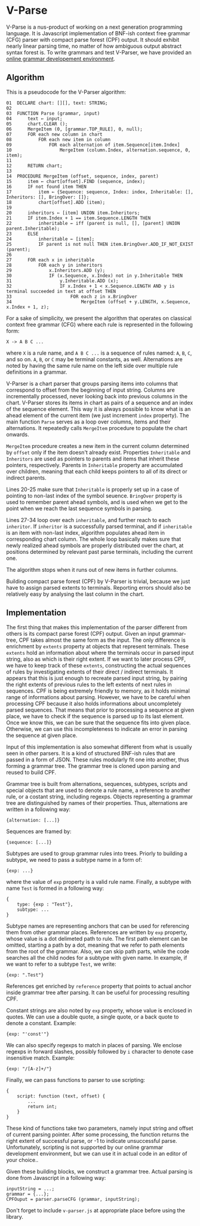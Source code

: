 # V-Parse

V-Parse is a nus-product of working on a next generation programming language. It is Javascript implementation of BNF-ish context free grammar (CFG) parser with compact parse forest (CPF) output. It should exhibit nearly linear parsing time, no matter of how ambiguous output abstract syntax forest is. To write grammars and test V-Parser, we have provided an [online grammar developement environment](https://ivanvodisek.github.io/projects/v-parse/index.html). 

## Algorithm
This is a pseudocode for the V-Parser algorithm:

    01  DECLARE chart: [][], text: STRING;
    02 
    03  FUNCTION Parse (grammar, input)
    04      text ← input;
    05      chart.CLEAR ();
    06      MergeItem (0, [grammar.TOP_RULE], 0, null);
    07      FOR each new column in chart
    08          FOR each new item in column
    09              FOR each alternation of item.Sequence[item.Index]
    10                  MergeItem (column.Index, alternation.sequence, 0, item);
    11  
    12      RETURN chart;
    13  
    14  PROCEDURE MergeItem (offset, sequence, index, parent)
    15      item ← chart[offset].FIND (sequence, index);
    16      IF not found item THEN
    17          item ← {Sequence: sequence, Index: index, Inheritable: [], Inheritors: [], BringOver: []};
    18          chart[offset].ADD (item);
    19  
    20      inheritors ← [item] UNION item.Inheritors;
    21      IF item.Index + 1 == item.Sequence.LENGTH THEN
    22          inheritable ← iff (parent is null, [], [parent] UNION parent.Inheritable);
    23      ELSE
    24          inheritable ← [item];
    25          IF parent is not null THEN item.BringOver.ADD_IF_NOT_EXIST (parent);
    26  
    27      FOR each x in inheritable
    28          FOR each y in inheritors
    29              x.Inheritors.ADD (y);
    30              IF (x.Sequence, x.Index) not in y.Inheritable THEN
    31                  y.Inheritable.ADD (x);
    32                  IF x.Index + 1 < x.Sequence.LENGTH AND y is terminal succeeded in text at offset THEN
    33                      FOR each z in x.BringOver
    34                          MergeItem (offset + y.LENGTH, x.Sequence, x.Index + 1, z);

For a sake of simplicity, we present the algorithm that operates on classical context free grammar (CFG) where each rule is represented in the following form:

    X -> A B C ...

where `X` is a rule name, and `A B C ...` is a sequence of rules named: `A`, `B`, `C`, and so on. `A`, `B`, or `C` may be terminal constants, as well. Alternations are noted by having the same rule name on the left side over multiple rule definitions in a grammar.

V-Parser is a chart parser that groups parsing items into columns that correspond to offset from the beginning of input string. Columns are incrementally processed, never looking back into previous columns in the chart. V-Parser stores its items in chart as pairs of a sequence and an index of the sequence element. This way it is always possible to know what is an ahead element of the current item (we just increment `index` property). The main function `Parse` serves as a loop over columns, items and their alternations. It repeatedly calls `MergeItem` procedure to populate the chart onwards.

`MergeItem` procedure creates a new item in the current column determined by `offset` only if the item doesn't already exist. Properties `Inheritable` and `Inheritors` are used as pointers to parents and items that inherit these pointers, respectively. Parents in `Inheritable` property are accumulated over children, meaning that each child keeps pointers to all of its direct or indirect parents.

Lines 20-25 make sure that `Inheritable` is properly set up in a case of pointing to non-last index of the symbol seuence. `BringOver` property is used to remember parent ahead symbols, and is used when we get to the point when we reach the last sequence symbols in parsing.

Lines 27-34 loop over each `inheritable`, and further reach to each `inheritor`. If `inheritor` is a successfully parsed terminal, and if `inheritable` is an item with non-last index, algorithm populates ahead item in corresponding chart column. The whole loop basically makes sure that newly realized ahead symbols are properly distributed over the chart, at positions determined by relevant past parse terminals, including the current one.

The algorithm stops when it runs out of new items in further columns.

Building compact parse forest (CPF) by V-Parser is trivial, because we just have to assign parsed extents to terminals. Reporting errors should also be relatively easy by analysing the last column in the chart.

## Implementation
The first thing that makes this implementation of the parser different from others is its compact parse forest (CPF) output. Given an input grammar-tree, CPF takes almost the same form as the input. The only difference is enrichment by `extents` property at objects that represent terminals. These `extents` hold an information about where the terminals occur in parsed input string, also as which is their right extent. If we want to later process CPF, we have to keep track of these `extents`, constructing the actual sequences of rules by investigating extents of their direct / indirect terminals. It appears that this is just enough to recreate parsed input string, by pairing the right extents of previous rules to the left extents of next rules in sequences. CPF is being extremely friendly to memory, as it holds minimal range of informations about parsing. However, we have to be careful when processing CPF because it also holds informations about uncompletely parsed sequences. That means that prior to processing a sequence at given place, we have to check if the sequence is parsed up to its last element. Once we know this, we can be sure that the sequence fits into given place. Otherwise, we can use this incompleteness to indicate an error in parsing the sequence at given place.

Input of this implementation is also somewhat different from what is usually seen in other parsers. It is a kind of structured BNF-ish rules that are passed in a form of JSON. These rules modularly fit one into another, thus forming a grammar tree. The grammar tree is cloned upon parsing and reused to build CPF.

Grammar tree is built from alternations, sequences, subtypes, scripts and special objects that are used to denote a rule name, a reference to another rule, or a costant string, including regexps. Objects representing a grammar tree are distinguished by names of their properties. Thus, alternations are written in a following way:

    {alternation: [...]}

Sequences are framed by:

    {sequence: [...]}

Subtypes are used to group grammar rules into trees. Priorly to building a subtype, we need to pass a subtype name in a form of:

    {exp: ...}

where the value of `exp` property is a valid rule name. Finally, a subtype with name `Test` is formed in a following way:

    {
        type: {exp : "Test"},
        subtype: ...
    }

Subtype names are representing anchors that can be used for referencing them from other grammar places. References are written by `exp` property, whose value is a dot delimeted path to rule. The first path element can be omitted, starting a path by a dot, meaning that we refer to path elements from the root of the grammar. Also, we can skip path parts, while the code searches all the child nodes for a subtype with given name. In example, if we want to refer to a subtype `Test`, we write:

    {exp: ".Test"}

References get enriched by `reference` property that points to actual anchor inside grammar tree after parsing. It can be useful for processing resulting CPF.

Constant strings are also noted by `exp` property, whose value is enclosed in quotes. We can use a double quote, a single quote, or a back quote to denote a constant. Example:

    {exp: "'const'"}

We can also specify regexps to match in places of parsing. We enclose regexps in forward slashes, possibly followed by `i` character to denote case insensitive match. Example:

    {exp: "/[A-z]+/"}

Finally, we can pass functions to parser to use scripting:

    {
        script: function (text, offset) {
            ...
            return int;
        }
    }

These kind of functions take two parameters, namely input string and offset of current parsing pointer. After some processing, the function returns the right extent of successful parse, or -1 to indicate unsuccessful parse. Unfortunately, scripting is not supported by our online grammar development environment, but we can use it in actual code in an editor of your choice.. 

Given these building blocks, we construct a grammar tree. Actual parsing is done from Javascript in a following way:

    inputString = ...;
    grammar = {...};
    CPFOuput = parser.parseCFG (grammar, inputString);

Don't forget to include `v-parser.js` at appropriate place before using the library.
